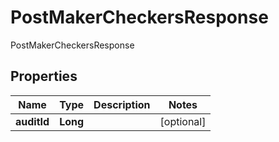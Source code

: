 

# PostMakerCheckersResponse

PostMakerCheckersResponse

## Properties

| Name | Type | Description | Notes |
|------------ | ------------- | ------------- | -------------|
|**auditId** | **Long** |  |  [optional] |



